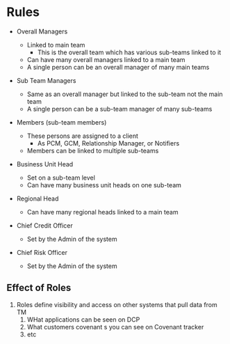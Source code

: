 # Rules

- Overall Managers
	- Linked to main team
	    - This is the overall team which has various sub-teams linked to it
	- Can have many overall managers linked to a main team
	- A single person can be an overall manager of many main teams
	  
- Sub Team Managers
	- Same as an overall manager but linked to the sub-team not the main team
	- A single person can be a sub-team manager of many sub-teams
	  
- Members (sub-team members)
	- These persons are assigned to a client
	    - As PCM, GCM, Relationship Manager, or Notifiers
	- Members can be linked to multiple sub-teams
	  
- Business Unit Head
	- Set on a sub-team level
	- Can have many business unit heads on one sub-team
	  
- Regional Head
	- Can have many regional heads linked to a main team
	  
- Chief Credit Officer
	- Set by the Admin of the system
	  
- Chief Risk Officer
	- Set by the Admin of the system


## Effect of Roles

1. Roles define visibility and access on other systems that pull data from TM
	1. WHat applications can be seen on DCP
	2. What customers covenant s you can see on Covenant tracker
	3. etc